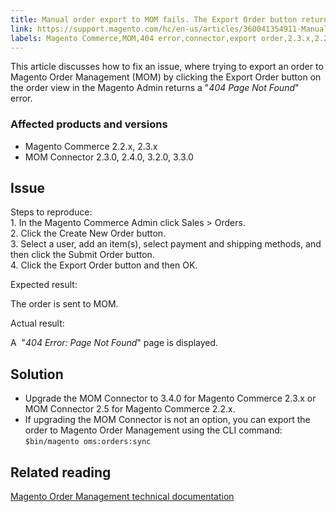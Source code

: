```yaml
---
title: Manual order export to MOM fails. The Export Order button returns HTTP 404 error
link: https://support.magento.com/hc/en-us/articles/360041354911-Manual-order-export-to-MOM-fails-The-Export-Order-button-returns-HTTP-404-error
labels: Magento Commerce,MOM,404 error,connector,export order,2.3.x,2.2.x,button,how to
---
```


<p>This article discusses how to fix an issue, where trying to export an order to Magento Order Management (MOM) by clicking the Export Order button on the order view in the Magento Admin returns a "<em>404 Page Not Found</em>" error. </p>
<h3>Affected products and versions</h3>
<ul>
<li>Magento Commerce 2.2.x, 2.3.x</li>
<li>MOM Connector 2.3.0, 2.4.0, 3.2.0, 3.3.0</li>
</ul>
<h2>Issue</h2>
<p>Steps to reproduce:<br/> 1. In the Magento Commerce Admin click Sales &gt; Orders.<br/> 2. Click the Create New Order button.<br/> 3. Select a user, add an item(s), select payment and shipping methods, and then click the Submit Order button.<br/> 4. Click the Export Order button and then OK.</p>
<p>Expected result:</p>
<p>The order is sent to MOM.</p>
<p>Actual result:</p>
<p>A  "<em>404 Error: Page Not Found</em>" page is displayed. </p>
<h2>Solution</h2>
<ul>
<li>Upgrade the MOM Connector to 3.4.0 for Magento Commerce 2.3.x or MOM Connector 2.5 for Magento Commerce 2.2.x.</li>
<li>If upgrading the MOM Connector is not an option, you can export the order to Magento Order Management using the CLI command:<br/> <code class="language-bash">$bin/magento oms:orders:sync</code>
</li>
</ul>
<h2>Related reading </h2>
<p><a href="https://omsdocs.magento.com/en/">Magento Order Management technical documentation</a></p>